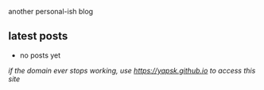 another personal-ish blog

## latest posts
- no posts yet

*if the domain ever stops working, use https://yapsk.github.io to access this site*
